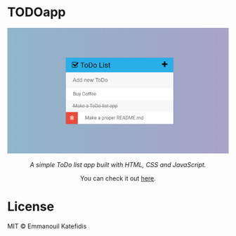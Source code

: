 # TODOapp

<p align="center">
   <img src="https://raw.githubusercontent.com/man0s/TODOapp/master/Screenshot.PNG">
</p>
<i>
<p align="center">
   A simple ToDo list app built with HTML, CSS and JavaScript.
</p>
</i>
<p align="center">You can check it out <a href="https://www.katefidis.ga/TODOapp/">here</a>.</p>

# License
MIT © Emmanouil Katefidis
